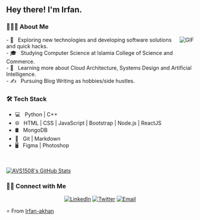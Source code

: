 <h2> Hey there! I'm Irfan.</h2>

<h3> 👨🏻‍💻 About Me </h3>


<p align="left">
 
<img align="right" alt="GIF" src="https://media.giphy.com/media/13HgwGsXF0aiGY/giphy.gif" />
- 🤔 &nbsp; Exploring new technologies and developing software solutions and quick hacks. <br/>
- 🎓 &nbsp; Studying Computer Science at Islamia College of Science and Commerce.  <br/>
- 🌱 &nbsp; Learning more about Cloud Architecture, Systems Design and Artificial Intelligence. <br/>
- ✍️ &nbsp; Pursuing Blog Writing as hobbies/side hustles. <br/>
</p>


<h3>🛠 Tech Stack</h3>

- 💻 &nbsp; Python | C++ 
- 🌐 &nbsp; HTML | CSS | JavaScript | Bootstrap | Node.js | ReactJS
- 🛢 &nbsp; MongoDB
- 🔧 &nbsp; Git | Markdown 
- 🖥 &nbsp; Figma | Photoshop

<br/>

[![AVS1508's GitHub Stats](https://github-readme-stats.vercel.app/api?username=Irfan-akhan&show_icons=true)](https://github.com/Irfan-akhan)

<h3> 🤝🏻 Connect with Me </h3>

<p align="center">
<a href="https://www.linkedin.com/in/irfan-khan-4a40b31b4/" target="_blank"><img src="https://img.shields.io/badge/LinkedIn-%230077B5.svg?&style=flat-square&logo=linkedin&logoColor=white" alt="LinkedIn"></a>
<a href="https://twitter.com/stupidlymoron" target="_blank"><img src="https://img.shields.io/badge/-Twitter-1da1f2?style=flat-square&labelColor=1da1f2&logo=twitter&logoColor=white" alt="Twitter"></a> 
 <a href="mailto:khanirfan.work@gmail.com"><img alt="Email" src="https://img.shields.io/badge/Email-khanirfan.work@gmail.com-blue?style=flat-square&logo=gmail"></a>
</p>

⭐️ From [Irfan-akhan](https://github.com/Irfan-akhan)
